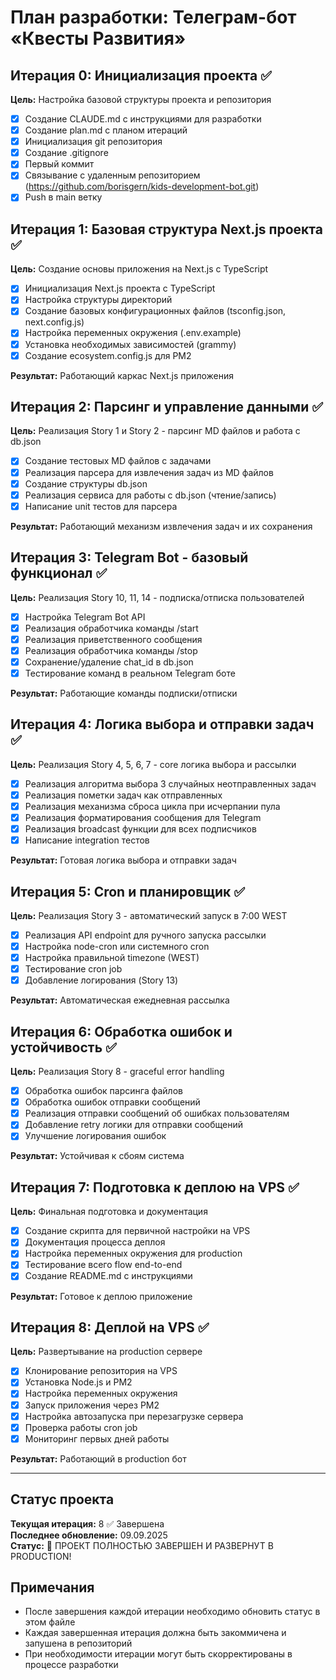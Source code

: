 # План разработки: Телеграм-бот «Квесты Развития»

## Итерация 0: Инициализация проекта ✅
**Цель:** Настройка базовой структуры проекта и репозитория

- [x] Создание CLAUDE.md с инструкциями для разработки
- [x] Создание plan.md с планом итераций
- [x] Инициализация git репозитория
- [x] Создание .gitignore
- [x] Первый коммит
- [x] Связывание с удаленным репозиторием (https://github.com/borisgern/kids-development-bot.git)
- [x] Push в main ветку

## Итерация 1: Базовая структура Next.js проекта ✅
**Цель:** Создание основы приложения на Next.js с TypeScript

- [x] Инициализация Next.js проекта с TypeScript
- [x] Настройка структуры директорий
- [x] Создание базовых конфигурационных файлов (tsconfig.json, next.config.js)
- [x] Настройка переменных окружения (.env.example)
- [x] Установка необходимых зависимостей (grammy)
- [x] Создание ecosystem.config.js для PM2

**Результат:** Работающий каркас Next.js приложения

## Итерация 2: Парсинг и управление данными ✅
**Цель:** Реализация Story 1 и Story 2 - парсинг MD файлов и работа с db.json

- [x] Создание тестовых MD файлов с задачами
- [x] Реализация парсера для извлечения задач из MD файлов
- [x] Создание структуры db.json
- [x] Реализация сервиса для работы с db.json (чтение/запись)
- [x] Написание unit тестов для парсера

**Результат:** Работающий механизм извлечения задач и их сохранения

## Итерация 3: Telegram Bot - базовый функционал ✅
**Цель:** Реализация Story 10, 11, 14 - подписка/отписка пользователей

- [x] Настройка Telegram Bot API
- [x] Реализация обработчика команды /start
- [x] Реализация приветственного сообщения
- [x] Реализация обработчика команды /stop
- [x] Сохранение/удаление chat_id в db.json
- [x] Тестирование команд в реальном Telegram боте

**Результат:** Работающие команды подписки/отписки

## Итерация 4: Логика выбора и отправки задач ✅
**Цель:** Реализация Story 4, 5, 6, 7 - core логика выбора и рассылки

- [x] Реализация алгоритма выбора 3 случайных неотправленных задач
- [x] Реализация пометки задач как отправленных
- [x] Реализация механизма сброса цикла при исчерпании пула
- [x] Реализация форматирования сообщения для Telegram
- [x] Реализация broadcast функции для всех подписчиков
- [x] Написание integration тестов

**Результат:** Готовая логика выбора и отправки задач

## Итерация 5: Cron и планировщик ✅
**Цель:** Реализация Story 3 - автоматический запуск в 7:00 WEST

- [x] Реализация API endpoint для ручного запуска рассылки
- [x] Настройка node-cron или системного cron
- [x] Настройка правильной timezone (WEST)
- [x] Тестирование cron job
- [x] Добавление логирования (Story 13)

**Результат:** Автоматическая ежедневная рассылка

## Итерация 6: Обработка ошибок и устойчивость ✅
**Цель:** Реализация Story 8 - graceful error handling

- [x] Обработка ошибок парсинга файлов
- [x] Обработка ошибок отправки сообщений
- [x] Реализация отправки сообщений об ошибках пользователям
- [x] Добавление retry логики для отправки сообщений
- [x] Улучшение логирования ошибок

**Результат:** Устойчивая к сбоям система

## Итерация 7: Подготовка к деплою на VPS ✅
**Цель:** Финальная подготовка и документация

- [x] Создание скрипта для первичной настройки на VPS
- [x] Документация процесса деплоя
- [x] Настройка переменных окружения для production
- [x] Тестирование всего flow end-to-end
- [x] Создание README.md с инструкциями

**Результат:** Готовое к деплою приложение

## Итерация 8: Деплой на VPS ✅
**Цель:** Развертывание на production сервере

- [x] Клонирование репозитория на VPS
- [x] Установка Node.js и PM2
- [x] Настройка переменных окружения
- [x] Запуск приложения через PM2
- [x] Настройка автозапуска при перезагрузке сервера
- [x] Проверка работы cron job
- [x] Мониторинг первых дней работы

**Результат:** Работающий в production бот

---

## Статус проекта

**Текущая итерация:** 8 ✅ Завершена  
**Последнее обновление:** 09.09.2025  
**Статус:** 🎉 ПРОЕКТ ПОЛНОСТЬЮ ЗАВЕРШЕН И РАЗВЕРНУТ В PRODUCTION!

## Примечания

- После завершения каждой итерации необходимо обновить статус в этом файле
- Каждая завершенная итерация должна быть закоммичена и запушена в репозиторий
- При необходимости итерации могут быть скорректированы в процессе разработки